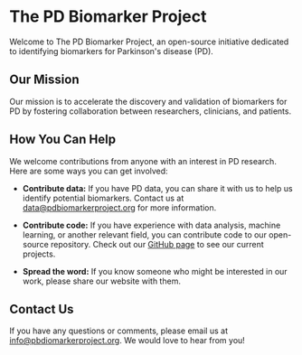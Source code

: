 # The PD Biomarker Project

Welcome to The PD Biomarker Project, an open-source initiative dedicated to identifying biomarkers for Parkinson's disease (PD).

## Our Mission

Our mission is to accelerate the discovery and validation of biomarkers for PD by fostering collaboration between researchers, clinicians, and patients.

## How You Can Help

We welcome contributions from anyone with an interest in PD research. Here are some ways you can get involved:

- **Contribute data:** If you have PD data, you can share it with us to help us identify potential biomarkers. Contact us at [data@pdbiomarkerproject.org](mailto:data@pbdiomarkerproject.org) for more information.

- **Contribute code:** If you have experience with data analysis, machine learning, or another relevant field, you can contribute code to our open-source repository. Check out our [GitHub page](https://github.com/pdbiomarkerproject) to see our current projects.

- **Spread the word:** If you know someone who might be interested in our work, please share our website with them.

## Contact Us

If you have any questions or comments, please email us at [info@pbdiomarkerproject.org](mailto:info@pbdiomarkerproject.org). We would love to hear from you!
